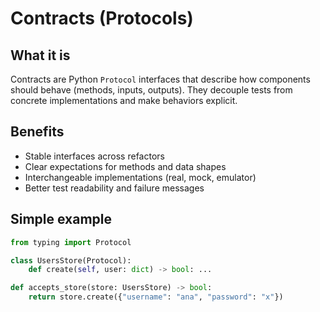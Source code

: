 # Contracts (Protocols)

## What it is

Contracts are Python `Protocol` interfaces that describe how components should behave (methods, inputs, outputs). They decouple tests from concrete implementations and make behaviors explicit.

## Benefits

- Stable interfaces across refactors
- Clear expectations for methods and data shapes
- Interchangeable implementations (real, mock, emulator)
- Better test readability and failure messages

## Simple example

```python
from typing import Protocol

class UsersStore(Protocol):
    def create(self, user: dict) -> bool: ...

def accepts_store(store: UsersStore) -> bool:
    return store.create({"username": "ana", "password": "x"})
```


